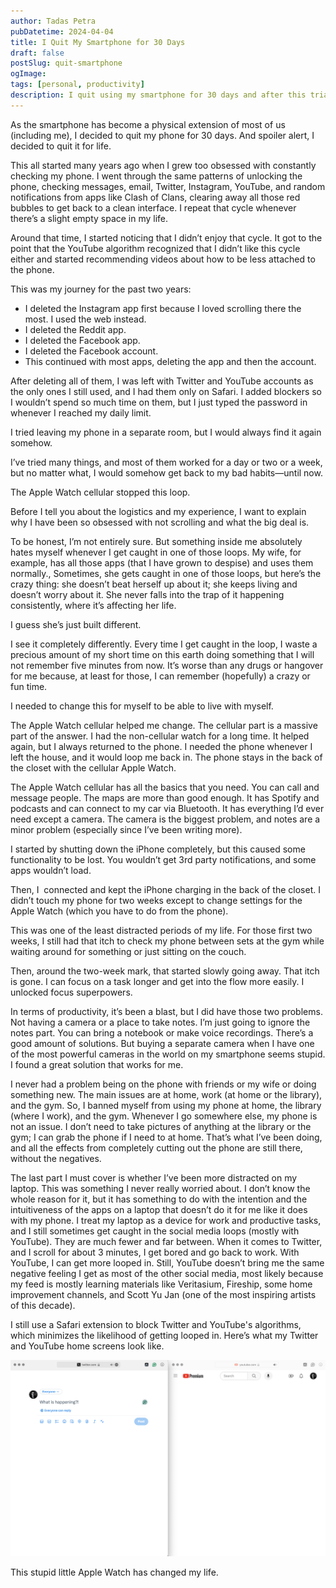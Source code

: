 ```yaml
---
author: Tadas Petra
pubDatetime: 2024-04-04
title: I Quit My Smartphone for 30 Days
draft: false
postSlug: quit-smartphone
ogImage: 
tags: [personal, productivity]
description: I quit using my smartphone for 30 days and after this trial run I am done using it for life.
---
```


As the smartphone has become a physical extension of most of us (including me), I decided to quit my phone for 30 days. And spoiler alert, I decided to quit it for life. 

This all started many years ago when I grew too obsessed with constantly checking my phone. I went through the same patterns of unlocking the phone, checking messages, email, Twitter, Instagram, YouTube, and random notifications from apps like Clash of Clans, clearing away all those red bubbles to get back to a clean interface. I repeat that cycle whenever there’s a slight empty space in my life. 

Around that time, I started noticing that I didn’t enjoy that cycle. It got to the point that the YouTube algorithm recognized that I didn’t like this cycle either and started recommending videos about how to be less attached to the phone. 

This was my journey for the past two years:

- I deleted the Instagram app first because I loved scrolling there the most. I used the web instead.
- I deleted the Reddit app.
- I deleted the Facebook app.
- I deleted the Facebook account.
- This continued with most apps, deleting the app and then the account.

After deleting all of them, I was left with Twitter and YouTube accounts as the only ones I still used, and I had them only on Safari. I added blockers so I wouldn’t spend so much time on them, but I just typed the password in whenever I reached my daily limit.

I tried leaving my phone in a separate room, but I would always find it again somehow. 

I’ve tried many things, and most of them worked for a day or two or a week, but no matter what, I would somehow get back to my bad habits—until now.

The Apple Watch cellular stopped this loop. 

Before I tell you about the logistics and my experience, I want to explain why I have been so obsessed with not scrolling and what the big deal is.

To be honest, I’m not entirely sure. But something inside me absolutely hates myself whenever I get caught in one of those loops. My wife, for example, has all those apps (that I have grown to despise) and uses them normally., Sometimes, she gets caught in one of those loops, but here’s the crazy thing: she doesn’t beat herself up about it; she keeps living and doesn’t worry about it. She never falls into the trap of it happening consistently, where it’s affecting her life. 

I guess she’s just built different.

I see it completely differently. Every time I get caught in the loop, I waste a precious amount of my short time on this earth doing something that I will not remember five minutes from now. It’s worse than any drugs or hangover for me because, at least for those, I can remember (hopefully) a crazy or fun time. 

I needed to change this for myself to be able to live with myself. 

The Apple Watch cellular helped me change. The cellular part is a massive part of the answer. I had the non-cellular watch for a long time. It helped again, but I always returned to the phone. I needed the phone whenever I left the house, and it would loop me back in. The phone stays in the back of the closet with the cellular Apple Watch.

The Apple Watch cellular has all the basics that you need. You can call and message people. The maps are more than good enough. It has Spotify and podcasts and can connect to my car via Bluetooth. It has everything I’d ever need except a camera. The camera is the biggest problem, and notes are a minor problem (especially since I’ve been writing more). 

I started by shutting down the iPhone completely, but this caused some functionality to be lost. You wouldn’t get 3rd party notifications, and some apps wouldn’t load. 

Then, I  connected and kept the iPhone charging in the back of the closet. I didn’t touch my phone for two weeks except to change settings for the Apple Watch (which you have to do from the phone). 

This was one of the least distracted periods of my life. For those first two weeks, I still had that itch to check my phone between sets at the gym while waiting around for something or just sitting on the couch. 

Then, around the two-week mark, that started slowly going away. That itch is gone. I can focus on a task longer and get into the flow more easily. I unlocked focus superpowers.

In terms of productivity, it’s been a blast, but I did have those two problems. Not having a camera or a place to take notes. I’m just going to ignore the notes part. You can bring a notebook or make voice recordings. There’s a good amount of solutions. But buying a separate camera when I have one of the most powerful cameras in the world on my smartphone seems stupid. I found a great solution that works for me. 

I never had a problem being on the phone with friends or my wife or doing something new. The main issues are at home, work (at home or the library), and the gym. So, I banned myself from using my phone at home, the library (where I work), and the gym. Whenever I go somewhere else, my phone is not an issue. I don’t need to take pictures of anything at the library or the gym; I can grab the phone if I need to at home. That’s what I’ve been doing, and all the effects from completely cutting out the phone are still there, without the negatives. 

The last part I must cover is whether I’ve been more distracted on my laptop. This was something I never really worried about. I don’t know the whole reason for it, but it has something to do with the intention and the intuitiveness of the apps on a laptop that doesn’t do it for me like it does with my phone. I treat my laptop as a device for work and productive tasks, and I still sometimes get caught in the social media loops (mostly with YouTube). They are much fewer and far between. When it comes to Twitter, and I scroll for about 3 minutes, I get bored and go back to work. With YouTube, I can get more looped in. Still, YouTube doesn’t bring me the same negative feeling I get as most of the other social media, most likely because my feed is mostly learning materials like Veritasium, Fireship, some home improvement channels, and Scott Yu Jan (one of the most inspiring artists of this decade). 

I still use a Safari extension to block Twitter and YouTube's algorithms, which minimizes the likelihood of getting looped in. Here’s what my Twitter and YouTube home screens look like.

![Minimal Youtube and Twitter Home Page](../../assets/minimal-yt-twitter.png)

This stupid little Apple Watch has changed my life.

